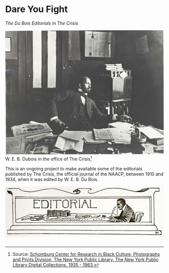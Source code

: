 # Dare You Fight
*The Du Bois Editorials in The Crisis*

![](Images/nypl.digitalcollections.510d47dc-8fb3-a3d9-e040-e00a18064a99.001.w.jpg)
W. E. B. Dubois in the office of The Crisis[^deskcredit]

[^deskcredit]:  Source: [Schomburg Center for Research in Black Culture, Photographs and Prints Division, The New York Public Library.  The New York Public Library Digital Collections. 1935 - 1963.](https://digitalcollections.nypl.org/items/510d47dc-8fb3-a3d9-e040-e00a18064a99)


This is an ongoing project to make available some of the editorials published by The Crisis, the official journal of the NAACP, between 1910 and 1934, when it was edited by W. E. B. Du Bois.

![](Images/cartoon_desk.png)

```{tableofcontents}
```

